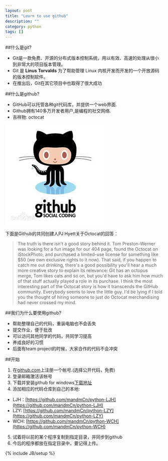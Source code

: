 ```yaml
---
layout: post
title: "Learn to use github"
description: ""
category: python
tags: []
---
```

##什么是git?
* Git是一款免费、开源的分布式版本控制系统，用以有效、高速的处理从很小到非常大的项目版本管理。
* Git 是 **Linus Torvalds** 为了帮助管理 Linux 内核开发而开发的一个开放源码的版本控制软件。
* 在推出后，Git在其它项目中也取得了很大成功

##什么是github?
* GitHub可以托管各种git代码库，并提供一个web界面.
* Github拥有140多万开发者用户,是编程的社交网络.
* 吉祥物: octocat
 
![octocat](/octocat.jpg)

下面是Github的共同创建人PJ Hyett关于Octocat的回答：

>The truth is there isn't a good story behind it. Tom Preston-Werner was looking for a fun image for our 404 page, found the Octocat on iStockPhoto, and purchased a limited-use license for something like $50 (we own exclusive rights to it now).
>That said, if you happen to catch me out drinking, there's a good possibility you'll hear a much more creative story to explain its relevance: Git has an octopus merge, Tom likes cats and so on, but you'd have to ask him how much of that stuff actually played a role in its purchase.
>I think the most interesting part of the Octocat story is how it transcends the GitHub community. Everybody seems to love the little guy. I'd be lying if I told you the thought of hiring someone to just do Octocat merchandising had never crossed my mind.

##我们为什么要使用github?
* 帮助整理自己的代码，重装电脑也不会丢失
* 提交作业，便于批改
* 可以访问其他同学的代码，共同学习提高
* 养成良好的习惯
* 后面有team project的时候，大家合作的代码不会冲突

##开始
1. 在[github.com](https://github.com/)上注册一个帐号.(选择公开代码，免费)
2. 登录邮箱激活该帐号
3. 下载并安装github for windows[下载地址](https://windows.github.com/)
4. 添加相应的代码仓库到自己的本地:
* LJH：[https://github.com/mandmCn/python-LJH](https://github.com/mandmCn/python-LJH)
* LZY: [https://github.com/mandmCn/python-LZY](https://github.com/mandmCn/python-LZY)
* WCH: [https://github.com/mandmCn/python-WCH](https://github.com/mandmCn/python-WCH)
5. 试着将以前的某个程序复制到指定目录，并同步到github
6. 今后的程序都放在指定目录中，要记得上传。


{% include JB/setup %}
